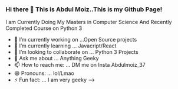 ### Hi there 👋 This is Abdul Moiz..This is my Github Page!
I am Currently Doing My Masters in Computer Science And Recently Completed Course on Python 3

- 🔭 I’m currently working on ...Open Source projects
- 🌱 I’m currently learning ... Javacript/React
- 👯 I’m looking to collaborate on ... Python 3 Projects
- 💬 Ask me about ... Anything Geeky
- 📫 How to reach me: ... DM me on Insta Abdulmoiz_37
- 😄 Pronouns: ... lol/Lmao
- ⚡ Fun fact: ... I am very geeky
-->
